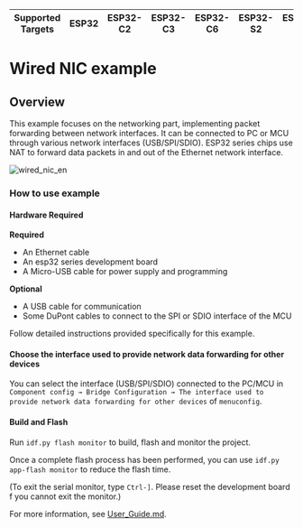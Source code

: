 | Supported Targets | ESP32 | ESP32-C2 | ESP32-C3 | ESP32-C6 | ESP32-S2 | ESP32-S3 | ESP32-H2 |
| ----------------- | ----- | -------- | -------- | -------- | -------- | -------- | -------- |

# Wired NIC example

## Overview

This example focuses on the networking part, implementing packet forwarding between network interfaces. It can be connected to PC or MCU through various network interfaces (USB/SPI/SDIO). ESP32 series chips use NAT to forward data packets in and out of the Ethernet network interface.

![wired_nic_en](https://github.com/espressif/esp-iot-bridge/blob/master/components/iot_bridge/doc/_static/wired_nic_en.png?raw=true)

### How to use example
#### Hardware Required
**Required**
- An Ethernet cable
- An esp32 series development board
- A Micro-USB cable for power supply and programming

**Optional**
- A USB cable for communication
- Some DuPont cables to connect to the SPI or SDIO interface of the MCU

Follow detailed instructions provided specifically for this example.

#### Choose the interface used to provide network data forwarding for other devices

You can select the interface (USB/SPI/SDIO) connected to the PC/MCU in `Component config → Bridge Configuration → The interface used to provide network data forwarding for other devices` of `menuconfig`.

#### Build and Flash
Run `idf.py flash monitor` to build, flash and monitor the project.

Once a complete flash process has been performed, you can use `idf.py app-flash monitor` to reduce the flash time.

(To exit the serial monitor, type `Ctrl-]`. Please reset the development board f you cannot exit the monitor.)

For more information, see [User_Guide.md](https://github.com/espressif/esp-iot-bridge/blob/master/components/iot_bridge/User_Guide.md).
